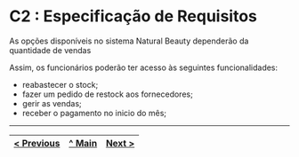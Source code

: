# C2 : Especificação de Requisitos

As opções disponíveis no sistema Natural Beauty dependerão da quantidade de vendas

Assim, os funcionários poderão ter acesso às seguintes funcionalidades: 

- reabastecer o stock; 
- fazer um pedido de restock aos fornecedores; 
- gerir as vendas; 
- receber o pagamento no inicio do mês;



---
[< Previous](rei01.md) | [^ Main](https://github.com/exemploTrabalho/reportSIBD01/) | [Next >](rei03.md)
:--- | :---: | ---: 
